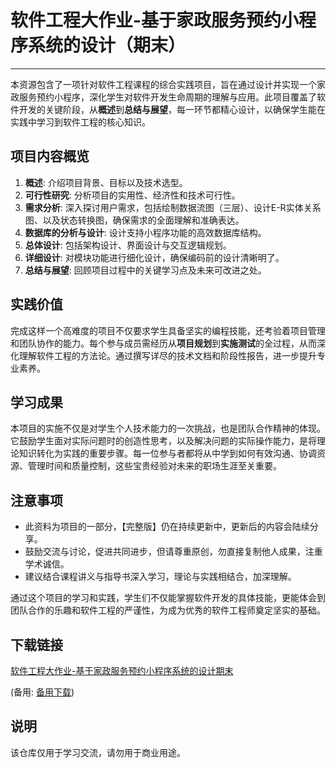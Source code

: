 # 软件工程大作业-基于家政服务预约小程序系统的设计（期末）

---

本资源包含了一项针对软件工程课程的综合实践项目，旨在通过设计并实现一个家政服务预约小程序，深化学生对软件开发生命周期的理解与应用。此项目覆盖了软件开发的关键阶段，从**概述**到**总结与展望**，每一环节都精心设计，以确保学生能在实践中学习到软件工程的核心知识。

## 项目内容概览

1. **概述**: 介绍项目背景、目标以及技术选型。
2. **可行性研究**: 分析项目的实用性、经济性和技术可行性。
3. **需求分析**: 深入探讨用户需求，包括绘制数据流图（三层）、设计E-R实体关系图、以及状态转换图，确保需求的全面理解和准确表达。
4. **数据库的分析与设计**: 设计支持小程序功能的高效数据库结构。
5. **总体设计**: 包括架构设计、界面设计与交互逻辑规划。
6. **详细设计**: 对模块功能进行细化设计，确保编码前的设计清晰明了。
7. **总结与展望**: 回顾项目过程中的关键学习点及未来可改进之处。

## 实践价值

完成这样一个高难度的项目不仅要求学生具备坚实的编程技能，还考验着项目管理和团队协作的能力。每个参与成员需经历从**项目规划**到**实施测试**的全过程，从而深化理解软件工程的方法论。通过撰写详尽的技术文档和阶段性报告，进一步提升专业素养。

## 学习成果

本项目的实施不仅是对学生个人技术能力的一次挑战，也是团队合作精神的体现。它鼓励学生面对实际问题时的创造性思考，以及解决问题的实际操作能力，是将理论知识转化为实践的重要步骤。每一位参与者都将从中学到如何有效沟通、协调资源、管理时间和质量控制，这些宝贵经验对未来的职场生涯至关重要。

## 注意事项

- 此资料为项目的一部分，【完整版】仍在持续更新中，更新后的内容会陆续分享。
- 鼓励交流与讨论，促进共同进步，但请尊重原创，勿直接复制他人成果，注重学术诚信。
- 建议结合课程讲义与指导书深入学习，理论与实践相结合，加深理解。

通过这个项目的学习和实践，学生们不仅能掌握软件开发的具体技能，更能体会到团队合作的乐趣和软件工程的严谨性，为成为优秀的软件工程师奠定坚实的基础。

## 下载链接
[软件工程大作业-基于家政服务预约小程序系统的设计期末](https://pan.quark.cn/s/aa12bc0a9b2a) 

(备用: [备用下载](https://pan.baidu.com/s/1pd5V9h8fdXLQPPa_x3lGGg?pwd=1234))

## 说明

该仓库仅用于学习交流，请勿用于商业用途。
